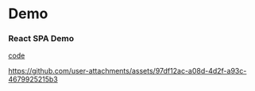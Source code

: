 

# Demo







### React SPA Demo

[code](./ssr-demo)

https://github.com/user-attachments/assets/97df12ac-a08d-4d2f-a93c-4679925215b3

